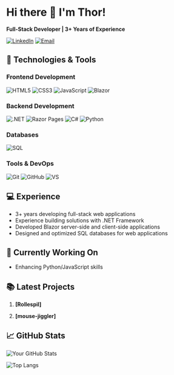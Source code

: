 # Hi there 👋 I'm Thor!

**Full-Stack Developer | 3+ Years of Experience**

[![LinkedIn](https://img.shields.io/badge/-LinkedIn-0077B5?style=flat&logo=linkedin&logoColor=white)]([https://linkedin.com/in/yourprofile](https://www.linkedin.com/in/thor-christensen69/))
[![Email](https://img.shields.io/badge/-Email-D14836?style=flat&logo=gmail&logoColor=white)](mailto:thor9636@elevcampus.dk)

## 🚀 Technologies & Tools

### Frontend Development
![HTML5](https://img.shields.io/badge/-HTML5-E34F26?style=flat&logo=html5&logoColor=white)
![CSS3](https://img.shields.io/badge/-CSS3-1572B6?style=flat&logo=css3&logoColor=white)
![JavaScript](https://img.shields.io/badge/-JavaScript-F7DF1E?style=flat&logo=javascript&logoColor=black)
![Blazor](https://img.shields.io/badge/-Blazor-512BD4?style=flat&logo=blazor&logoColor=white)

### Backend Development
![.NET](https://img.shields.io/badge/-.NET-512BD4?style=flat&logo=dotnet&logoColor=white)
![Razor Pages](https://img.shields.io/badge/-Razor%20Pages-512BD4?style=flat&logo=dotnet&logoColor=white)
![C#](https://img.shields.io/badge/-C%23-239120?style=flat&logo=csharp&logoColor=white)
![Python](https://img.shields.io/badge/-Python-3776AB?style=flat&logo=python&logoColor=white)

### Databases
![SQL](https://img.shields.io/badge/-SQL-4479A1?style=flat&logo=mysql&logoColor=white)

### Tools & DevOps
![Git](https://img.shields.io/badge/-Git-F05032?style=flat&logo=git&logoColor=white)
![GitHub](https://img.shields.io/badge/-GitHub-181717?style=flat&logo=github&logoColor=white)
![VS](https://img.shields.io/badge/-Visual%20Studio-5C2D91?style=flat&logo=visual-studio&logoColor=white)

## 💻 Experience
- 3+ years developing full-stack web applications
- Experience building solutions with .NET Framework
- Developed Blazor server-side and client-side applications
- Designed and optimized SQL databases for web applications

## 🔭 Currently Working On
- Enhancing Python/JavaScript skills

## 📚 Latest Projects
1. **[Rollespil]** 

2. **[mouse-jiggler]**

## 📈 GitHub Stats

![Your GitHub Stats](https://github-readme-stats.vercel.app/api?username=thorc04&show_icons=true&theme=radical)

![Top Langs](https://github-readme-stats.vercel.app/api/top-langs/?username=thorc04&layout=compact&theme=radical)


